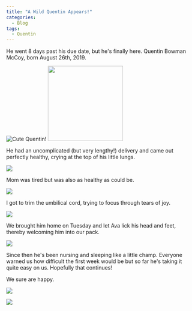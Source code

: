 ```yaml
---
title: "A Wild Quentin Appears!"
categories:
  - Blog
tags:
  - Quentin
---
```


He went 8 days past his due date, but he's finally here. Quentin Bowman McCoy, born August 26th, 2019.

![Cute Quentin!](/assets/images/cute-quentin-early.jpg)
<img src="/assets/images/cute-quentin-early.jpg" width="200">

He had an uncomplicated (but very lengthy!) delivery and came out perfectly healthy, crying at the top of his little lungs.

![](/assets/images/MVIMG_20190826_071830.jpg)

Mom was tired but was also as healthy as could be.

![](/assets/images/MVIMG_20190826_071958.jpg)

I got to trim the umbilical cord, trying to focus through tears of joy.

![](/assets/images/MVIMG_20190826_071851.jpg)

We brought him home on Tuesday and let Ava lick his head and feet, thereby welcoming him into our pack.

![](/assets/images/MVIMG_20190827_192454.jpg)

Since then he's been nursing and sleeping like a little champ. Everyone warned us how difficult the first week would be but so far he's taking it quite easy on us. Hopefully that continues!

We sure are happy.

![](/assets/images/00000PORTRAIT_00000_BURST20190827092423690.jpg)

![](/assets/images/MVIMG_20190826_095557.jpg)

